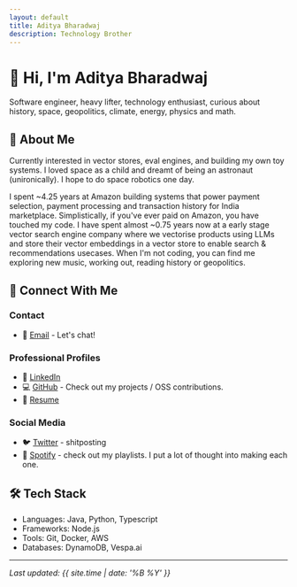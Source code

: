 ```yaml
---
layout: default
title: Aditya Bharadwaj
description: Technology Brother
---
```


# 👋 Hi, I'm Aditya Bharadwaj

Software engineer, heavy lifter, technology enthusiast, curious about history, space, geopolitics, climate, energy, physics and math. 

## 🚀 About Me
Currently interested in vector stores, eval engines, and building my own toy systems. I loved space as a child and dreamt of being an astronaut (unironically). I hope to do space robotics one day. 

I spent ~4.25 years at Amazon building systems that power payment selection, payment processing and transaction history for India marketplace. Simplistically, if you've ever paid on Amazon, you have touched my code. I have spent almost ~0.75 years now at a early stage vector search engine company where we vectorise products using LLMs and store their vector embeddings in a vector store to enable search & recommendations usecases. 
When I'm not coding, you can find me exploring new music, working out, reading history or geopolitics.

## 🔗 Connect With Me

### Contact
- 📧 [Email](mailto:adityabharadwaj198@gmail.com) - Let's chat!

### Professional Profiles
- 👔 [LinkedIn](https://www.linkedin.com/in/aditya-bharadwaj-28a91844/)
- 💻 [GitHub](https://github.com/adityabharadwaj198/) - Check out my projects / OSS contributions.
- 📄 [Resume](https://drive.google.com/file/d/1wMlSeLcq4WZmv5cWWQ_Es5ahJee-0BVd/view?usp=sharing)

### Social Media
- 🐦 [Twitter](https://twitter.com/ad1tyabharadwaj) - shitposting
- 🎵 [Spotify](https://open.spotify.com/user/adityabharadwaj198?si=f869c01e3ce34415) - check out my playlists. I put a lot of thought into making each one.


## 🛠️ Tech Stack

- Languages: Java, Python, Typescript
- Frameworks: Node.js
- Tools: Git, Docker, AWS
- Databases: DynamoDB, Vespa.ai

---

*Last updated: {{ site.time | date: '%B %Y' }}*
